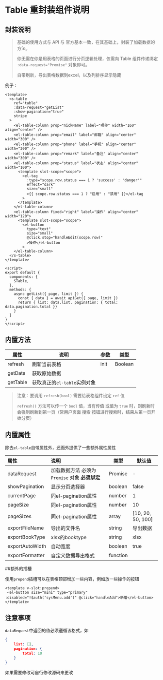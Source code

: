 # Table 重封装组件说明

## 封装说明

> 基础的使用方式与 API 与 官方基本一致，在其基础上，封装了加载数据的方法。
>
> 你无需在你是用表格的页面进行分页逻辑处理，仅需向 Table 组件传递绑定 `:data-request="Promise"` 对象即可。
>
> 自带刷新，导出表格数据到excel，以及列排序显示隐藏

例子：

``` vue
<template>
  <s-table
    ref="table"
    :data-request="getList"
    :show-pagination="true"
    stripe
  >
    <el-table-column prop="nickName" label="呢称" width="160" align="center" />
    <el-table-column prop="email" label="邮箱" align="center" width="300" />
    <el-table-column prop="phone" label="手机" align="center" width="300" />
    <el-table-column prop="remark" label="备注" align="center" width="300" />
    <el-table-column prop="status" label="状态" align="center" width="100">
      <template slot-scope="scope">
        <el-tag
          :type="scope.row.status === 1 ? 'success' : 'danger'"
          effect="dark"
          size="small"
          >{{ scope.row.status === 1 ? "启用" : "禁用" }}</el-tag
        >
      </template>
    </el-table-column>
    <el-table-column fixed="right" label="操作" align="center" width="120">
      <template slot-scope="scope">
        <el-button
          type="text"
          size="small"
          @click.stop="handleEdit(scope.row)"
          >操作</el-button
        >
    </el-table-column>
  </s-table>
</template>

<script>
export default {
  components: {
    STable,
  },
  methods: {
    async getList({ page, limit }) {
      const { data } = await apiGet({ page, limit })
      return { list: data.list, pagination: { total: data.pagination.total }}
    }
  }
}
</script>
```

## 内置方法

| 属性        | 说明                       | 参数    | 类型   |
| ----------- | -------------------------- | ------- | ------ |
| refresh     | 刷新当前表格 | init | Boolean |
| getData | 获取原始数据 |         |        |
| getTable | 获取真正的`el-table`实例对象 |         |        |

> 注意：要调用 `refresh(bool)` 需要给表格组件设定 `ref` 值
>
> `refresh()` 方法可以传一个 `bool` 值，当有传值 或值为 `true` 时，则刷新时会强制刷新到第一页（常用户页面 搜索 按钮进行搜索时，结果从第一页开始分页）

## 内置属性

除去`el-table`自带属性外，还而外提供了一些额外属性属性

| 属性            | 说明                                            | 类型     | 默认值            |
| :-------------- | :---------------------------------------------- | -------- | ----------------- |
| dataRequest     | 加载数据方法 必须为 `Promise` 对象 **必须绑定** | Promise  | -                 |
| showPagination  | 显示分页选择器                                  | boolean  | false             |
| currentPage     | 同el-pagination属性                             | number   | 1                 |
| pageSize        | 同el-pagination属性                             | number   | 10                |
| pageSizes       | 同el-pagination属性                             | array    | [10, 20, 50, 100] |
| exportFileName  | 导出的文件名                                    | string   | 导出数据          |
| exportBookType  | xlsx的booktype                                  | string   | xlsx              |
| exportAutoWidth | 自动宽度                                        | boolean  | true              |
| exportFormatter | 自定义数据导出格式                              | function |                   |

##额外的插槽

使用`prepend`插槽可以在表格顶部增加一些内容，例如放一些操作的按钮

```vue
<template v-slot:prepend>
 <el-button size="mini" type="primary" :disabled="!$auth('sysMenu.add')" @click="handleAdd">新增</el-button>
</template>
```

## 注意事项

`dataRequest`中返回的值必须遵循该格式，如

``` json
{
    list: [],
    pagination: {
        total: 10
    }
}
```

如果需要修改可自行修改源码来更改